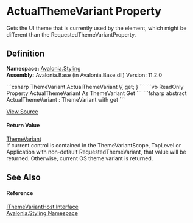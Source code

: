 # ActualThemeVariant Property


Gets the UI theme that is currently used by the element, which might be different than the RequestedThemeVariantProperty.



## Definition
**Namespace:** <a href="N_Avalonia_Styling">Avalonia.Styling</a>  
**Assembly:** Avalonia.Base (in Avalonia.Base.dll) Version: 11.2.0

<Tabs groupId="api-code-preview">
<TabItem value="csharp" label="C#">
```csharp
ThemeVariant ActualThemeVariant \{ get; }
```
</TabItem>
<TabItem value="vb" label="VB">
```vb
ReadOnly Property ActualThemeVariant As ThemeVariant
	Get
```
</TabItem>
<TabItem value="fsharp" label="F#">
```fsharp
abstract ActualThemeVariant : ThemeVariant with get
```
</TabItem>
</Tabs>



<a href="https://github.com/AvaloniaUI/Avalonia/tree/master/src/Avalonia.Base/Styling/IThemeVariantHost.cs" title="View the source code">View Source</a>



#### Return Value
<a href="T_Avalonia_Styling_ThemeVariant">ThemeVariant</a>  
If current control is contained in the ThemeVariantScope, TopLevel or Application with non-default RequestedThemeVariant, that value will be returned. Otherwise, current OS theme variant is returned.

## See Also


#### Reference
<a href="T_Avalonia_Styling_IThemeVariantHost">IThemeVariantHost Interface</a>  
<a href="N_Avalonia_Styling">Avalonia.Styling Namespace</a>  
